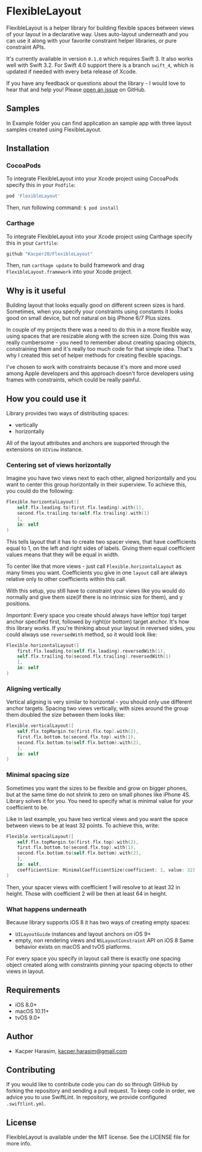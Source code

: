 # FlexibleLayout
FlexibleLayout is a helper library for building flexible spaces between views of your layout in a declarative way.
Uses auto-layout underneath and you can use it along with your favorite constraint helper libraries, or pure constraint APIs.

It's currently available in version `0.1.0` which requires Swift 3. It also works well with Swift 3.2. For Swift 4.0 support there is a branch `swift_4`, which is updated if needed with every beta release of Xcode.

If you have any feedback or questions about the library - I would love to hear that and help you! Please [open an issue](https://github.com/Kacper20/FlexibleLayout/issues/new) on GitHub.

## Samples
In Example folder you can find application an sample app with three layout samples created using FlexibleLayout. 

## Installation

### CocoaPods
To integrate FlexibleLayout into your Xcode project using CocoaPods specify this in your `Podfile`:
```ruby
pod 'FlexibleLayout'
```
Then, run following command:
`$ pod install`

### Carthage

To integrate FlexibleLayout into your Xcode project using Carthage  specify this in your `Cartfile`:
```swift
github "Kacper20/FlexibleLayout"
```
Then, run `carthage update` to build framework and drag `FlexibleLayout.framework` into your Xcode project.

## Why is it useful

Building layout that looks equally good on different screen sizes is hard. Sometimes, when you specify your constraints using constants it looks good on small device, but not natural on big iPhone 6/7 Plus sizes. 

In couple of my projects there was a need to do this in a more flexible way, using spaces that are resizable along with the screen size. Doing this was really cumbersome - you need to remember about creating spacing objects, constraining them and it's really too much code for that simple idea. That's why I created this set of helper methods for creating flexible spacings.

I've chosen to work with constraints because it's more and more used among Apple developers and this approach doesn't force developers using frames with constraints, which could be really painful.


## How you could use it
Library provides two ways of distributing spaces:
- vertically
- horizontally

All of the layout attributes and anchors are supported through the extensions on `UIView` instance.

### Centering set of views horizontally
Imagine you have two views next to each other, aligned horizontally and you want to center this group horizontally in their superview. To achieve this, you could do the following:

```swift
Flexible.horizontalLayout([
    self.flx.leading.to(first.flx.leading).with(1),
    second.flx.trailing.to(self.flx.trailing).with(1)
    ],
    in: self
)
```
This tells layout that it has to create two spacer views, that have coefficients equal to 1, on the left and right sides of labels. Giving them equal coefficient values means that they will be equal in width.

To center like that more views - just call `Flexible.horizontalLayout` as many times you want. Coefficients you give in one `layout` call are always relative only to other coefficients within this call.

With this setup, you still have to constraint your views like you would do normally and give them size(if there is no intrinsic size for them), and y positions.

*Important*: Every space you create should always have left(or top) target anchor specified first, followed by right(or bottom) target anchor. It's how this library works. If you're thinking about your layout in reversed sides, you could always use `reversedWith` method, so it would look like:

```swift
Flexible.horizontalLayout([
    first.flx.leading.to(self.flx.leading).reversedWith(1),
    self.flx.trailing.to(second.flx.trailing).reversedWith(1)
    ],
    in: self
)
```

### Aligning vertically

Vertical aligning is very similar to horizontal - you should only use different anchor targets.
Spacing two views vertically, with sizes around the group them doubled the size between them looks like:
```swift
Flexible.verticalLayout([
    self.flx.topMargin.to(first.flx.top).with(2),
    first.flx.bottom.to(second.flx.top).with(1),
    second.flx.bottom.to(self.flx.bottom).with(2),
    ],
    in: self
)
```

### Minimal spacing size

Sometimes you want the sizes to be flexible and grow on bigger phones, but at the same time do not shrink to zero on small phones like iPhone 4S. Library solves it for you. You need to specify what is minimal value for your coefficient to be.

Like in last example, you have two vertical views and you want the space between views to be at least 32 points. To achieve this, write:
```swift
Flexible.verticalLayout([
    self.flx.topMargin.to(first.flx.top).with(2),
    first.flx.bottom.to(second.flx.top).with(1),
    second.flx.bottom.to(self.flx.bottom).with(2),
    ],
    in: self,
    coefficientSize: MinimalCoefficientSize(coefficient: 1, value: 32)
)
```
Then, your spacer views with coefficient 1 will resolve to at least 32 in height. Those with coefficient 2 will be then at least 64 in height.

### What happens underneath

Because library supports iOS 8 it has two ways of creating empty spaces:
- `UILayoutGuide` instances and layout anchors on iOS 9+
- empty, non rendering views and `NSLayoutConstraint` API on iOS 8
Same behavior exists on macOS and tvOS platforms.

For every space you specify in layout call there is exactly one spacing object created along with constraints pinning your spacing objects to other views in layout.

## Requirements
- iOS 8.0+
- macOS 10.11+
- tvOS 9.0+

## Author

- Kacper Harasim, kacper.harasim@gmail.com

## Contributing
If you would like to contribute code you can do so through GitHub by forking the repository and sending a pull request.
To keep code in order, we advice you to use SwiftLint. In repository, we provide configured `.swiftlint.yml`.

## License

FlexibleLayout is available under the MIT license. See the LICENSE file for more info.
